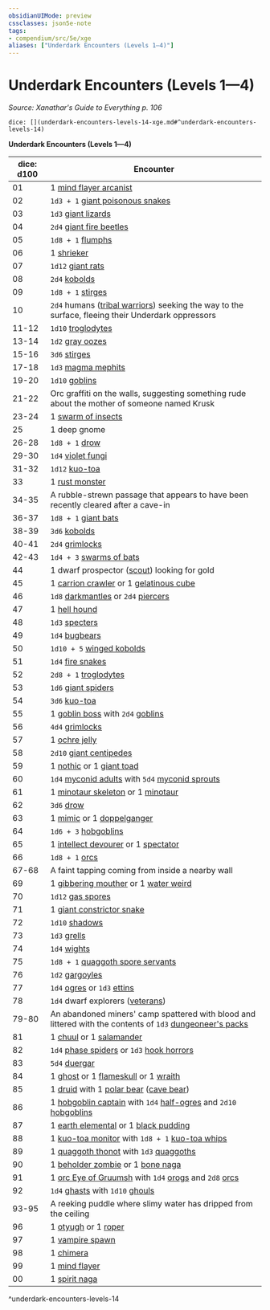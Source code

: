 ```yaml
---
obsidianUIMode: preview
cssclasses: json5e-note
tags:
- compendium/src/5e/xge
aliases: ["Underdark Encounters (Levels 1—4)"]
---
```

# Underdark Encounters (Levels 1—4)
*Source: Xanathar's Guide to Everything p. 106* 

`dice: [](underdark-encounters-levels-14-xge.md#^underdark-encounters-levels-14)`

**Underdark Encounters (Levels 1—4)**

| dice: d100 | Encounter |
|------------|-----------|
| 01 | 1 [mind flayer arcanist](compendium/bestiary/aberration/mind-flayer-arcanist.md) |
| 02 | `1d3 + 1` [giant poisonous snakes](compendium/bestiary/beast/giant-poisonous-snake.md) |
| 03 | `1d3` [giant lizards](compendium/bestiary/beast/giant-lizard.md) |
| 04 | `2d4` [giant fire beetles](compendium/bestiary/beast/giant-fire-beetle.md) |
| 05 | `1d8 + 1` [flumphs](compendium/bestiary/aberration/flumph.md) |
| 06 | 1 [shrieker](compendium/bestiary/plant/shrieker.md) |
| 07 | `1d12` [giant rats](compendium/bestiary/beast/giant-rat.md) |
| 08 | `2d4` [kobolds](compendium/bestiary/humanoid/kobold.md) |
| 09 | `1d8 + 1` [stirges](compendium/bestiary/beast/stirge.md) |
| 10 | `2d4` humans ([tribal warriors](compendium/bestiary/humanoid/tribal-warrior.md)) seeking the way to the surface, fleeing their Underdark oppressors |
| 11-12 | `1d10` [troglodytes](compendium/bestiary/humanoid/troglodyte.md) |
| 13-14 | `1d2` [gray oozes](compendium/bestiary/ooze/gray-ooze.md) |
| 15-16 | `3d6` [stirges](compendium/bestiary/beast/stirge.md) |
| 17-18 | `1d3` [magma mephits](compendium/bestiary/elemental/magma-mephit.md) |
| 19-20 | `1d10` [goblins](compendium/bestiary/humanoid/goblin.md) |
| 21-22 | Orc graffiti on the walls, suggesting something rude about the mother of someone named Krusk |
| 23-24 | 1 [swarm of insects](compendium/bestiary/beast/swarm-of-insects.md) |
| 25 | 1 deep gnome |
| 26-28 | `1d8 + 1` [drow](compendium/bestiary/humanoid/drow.md) |
| 29-30 | `1d4` [violet fungi](compendium/bestiary/plant/violet-fungus.md) |
| 31-32 | `1d12` [kuo-toa](compendium/bestiary/humanoid/kuo-toa.md) |
| 33 | 1 [rust monster](compendium/bestiary/monstrosity/rust-monster.md) |
| 34-35 | A rubble-strewn passage that appears to have been recently cleared after a cave-in |
| 36-37 | `1d8 + 1` [giant bats](compendium/bestiary/beast/giant-bat.md) |
| 38-39 | `3d6` [kobolds](compendium/bestiary/humanoid/kobold.md) |
| 40-41 | `2d4` [grimlocks](compendium/bestiary/humanoid/grimlock.md) |
| 42-43 | `1d4 + 3` [swarms of bats](compendium/bestiary/beast/swarm-of-bats.md) |
| 44 | 1 dwarf prospector ([scout](compendium/bestiary/humanoid/scout.md)) looking for gold |
| 45 | 1 [carrion crawler](compendium/bestiary/monstrosity/carrion-crawler.md) or 1 [gelatinous cube](compendium/bestiary/ooze/gelatinous-cube.md) |
| 46 | `1d8` [darkmantles](compendium/bestiary/monstrosity/darkmantle.md) or `2d4` [piercers](compendium/bestiary/monstrosity/piercer.md) |
| 47 | 1 [hell hound](compendium/bestiary/fiend/hell-hound.md) |
| 48 | `1d3` [specters](compendium/bestiary/undead/specter.md) |
| 49 | `1d4` [bugbears](compendium/bestiary/humanoid/bugbear.md) |
| 50 | `1d10 + 5` [winged kobolds](compendium/bestiary/humanoid/winged-kobold.md) |
| 51 | `1d4` [fire snakes](compendium/bestiary/elemental/fire-snake.md) |
| 52 | `2d8 + 1` [troglodytes](compendium/bestiary/humanoid/troglodyte.md) |
| 53 | `1d6` [giant spiders](compendium/bestiary/beast/giant-spider.md) |
| 54 | `3d6` [kuo-toa](compendium/bestiary/humanoid/kuo-toa.md) |
| 55 | 1 [goblin boss](compendium/bestiary/humanoid/goblin-boss.md) with `2d4` [goblins](compendium/bestiary/humanoid/goblin.md) |
| 56 | `4d4` [grimlocks](compendium/bestiary/humanoid/grimlock.md) |
| 57 | 1 [ochre jelly](compendium/bestiary/ooze/ochre-jelly.md) |
| 58 | `2d10` [giant centipedes](compendium/bestiary/beast/giant-centipede.md) |
| 59 | 1 [nothic](compendium/bestiary/aberration/nothic.md) or 1 [giant toad](compendium/bestiary/beast/giant-toad.md) |
| 60 | `1d4` [myconid adults](compendium/bestiary/plant/myconid-adult.md) with `5d4` [myconid sprouts](compendium/bestiary/plant/myconid-sprout.md) |
| 61 | 1 [minotaur skeleton](compendium/bestiary/undead/minotaur-skeleton.md) or 1 [minotaur](compendium/bestiary/monstrosity/minotaur.md) |
| 62 | `3d6` [drow](compendium/bestiary/humanoid/drow.md) |
| 63 | 1 [mimic](compendium/bestiary/monstrosity/mimic.md) or 1 [doppelganger](compendium/bestiary/monstrosity/doppelganger.md) |
| 64 | `1d6 + 3` [hobgoblins](compendium/bestiary/humanoid/hobgoblin.md) |
| 65 | 1 [intellect devourer](compendium/bestiary/aberration/intellect-devourer.md) or 1 [spectator](compendium/bestiary/aberration/spectator.md) |
| 66 | `1d8 + 1` [orcs](compendium/bestiary/humanoid/orc.md) |
| 67-68 | A faint tapping coming from inside a nearby wall |
| 69 | 1 [gibbering mouther](compendium/bestiary/aberration/gibbering-mouther.md) or 1 [water weird](compendium/bestiary/elemental/water-weird.md) |
| 70 | `1d12` [gas spores](compendium/bestiary/plant/gas-spore.md) |
| 71 | 1 [giant constrictor snake](compendium/bestiary/beast/giant-constrictor-snake.md) |
| 72 | `1d10` [shadows](compendium/bestiary/undead/shadow.md) |
| 73 | `1d3` [grells](compendium/bestiary/aberration/grell.md) |
| 74 | `1d4` [wights](compendium/bestiary/undead/wight.md) |
| 75 | `1d8 + 1` [quaggoth spore servants](compendium/bestiary/plant/quaggoth-spore-servant.md) |
| 76 | `1d2` [gargoyles](compendium/bestiary/elemental/gargoyle.md) |
| 77 | `1d4` [ogres](compendium/bestiary/giant/ogre.md) or `1d3` [ettins](compendium/bestiary/giant/ettin.md) |
| 78 | `1d4` dwarf explorers ([veterans](compendium/bestiary/humanoid/veteran.md)) |
| 79-80 | An abandoned miners' camp spattered with blood and littered with the contents of `1d3` [dungeoneer's packs](compendium/items/dungeoneers-pack.md) |
| 81 | 1 [chuul](compendium/bestiary/aberration/chuul.md) or 1 [salamander](compendium/bestiary/elemental/salamander.md) |
| 82 | `1d4` [phase spiders](compendium/bestiary/monstrosity/phase-spider.md) or `1d3` [hook horrors](compendium/bestiary/monstrosity/hook-horror.md) |
| 83 | `5d4` [duergar](compendium/bestiary/humanoid/duergar.md) |
| 84 | 1 [ghost](compendium/bestiary/undead/ghost.md) or 1 [flameskull](compendium/bestiary/undead/flameskull.md) or 1 [wraith](compendium/bestiary/undead/wraith.md) |
| 85 | 1 [druid](compendium/bestiary/humanoid/druid.md) with 1 [polar bear](compendium/bestiary/beast/polar-bear.md) ([cave bear](compendium/bestiary/beast/cave-bear.md)) |
| 86 | 1 [hobgoblin captain](compendium/bestiary/humanoid/hobgoblin-captain.md) with `1d4` [half-ogres](compendium/bestiary/giant/half-ogre-ogrillon.md) and `2d10` [hobgoblins](compendium/bestiary/humanoid/hobgoblin.md) |
| 87 | 1 [earth elemental](compendium/bestiary/elemental/earth-elemental.md) or 1 [black pudding](compendium/bestiary/ooze/black-pudding.md) |
| 88 | 1 [kuo-toa monitor](compendium/bestiary/humanoid/kuo-toa-monitor.md) with `1d8 + 1` [kuo-toa whips](compendium/bestiary/humanoid/kuo-toa-whip.md) |
| 89 | 1 [quaggoth thonot](compendium/bestiary/humanoid/quaggoth-thonot.md) with `1d3` [quaggoths](compendium/bestiary/humanoid/quaggoth.md) |
| 90 | 1 [beholder zombie](compendium/bestiary/undead/beholder-zombie.md) or 1 [bone naga](compendium/bestiary/undead/bone-naga-guardian.md) |
| 91 | 1 [orc Eye of Gruumsh](compendium/bestiary/humanoid/orc-eye-of-gruumsh.md) with `1d4` [orogs](compendium/bestiary/humanoid/orog.md) and `2d8` [orcs](compendium/bestiary/humanoid/orc.md) |
| 92 | `1d4` [ghasts](compendium/bestiary/undead/ghast.md) with `1d10` [ghouls](compendium/bestiary/undead/ghoul.md) |
| 93-95 | A reeking puddle where slimy water has dripped from the ceiling |
| 96 | 1 [otyugh](compendium/bestiary/aberration/otyugh.md) or 1 [roper](compendium/bestiary/monstrosity/roper.md) |
| 97 | 1 [vampire spawn](compendium/bestiary/undead/vampire-spawn.md) |
| 98 | 1 [chimera](compendium/bestiary/monstrosity/chimera.md) |
| 99 | 1 [mind flayer](compendium/bestiary/aberration/mind-flayer.md) |
| 00 | 1 [spirit naga](compendium/bestiary/monstrosity/spirit-naga.md) |
^underdark-encounters-levels-14